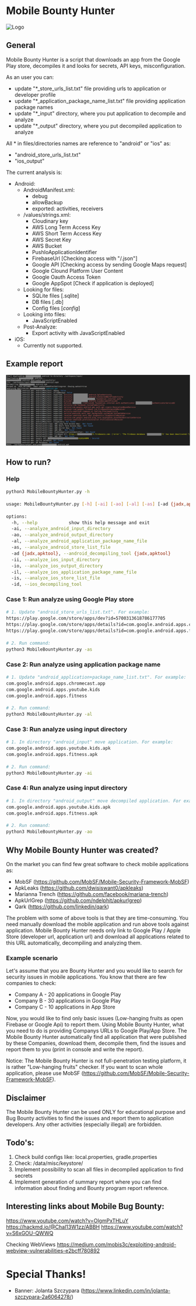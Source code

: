 # Mobile Bounty Hunter

![Logo](images/Mobile_Bounty_Hunter_Logo.png)


## General
Mobile Bounty Hunter is a script that downloads an app from the Google Play store, decompiles it and looks for secrets, API keys, misconfiguration.

As an user you can:
- update "*_store_urls_list.txt" file providing urls to application or developer profile
- update "*_application_package_name_list.txt" file providing application package names
- update "*_input" directory, where you put application to decompile and analyze
- update "*_output" directory, where you put decompiled application to analyze

All * in files/directories names are reference to "android" or "ios" as:
- "android_store_urls_list.txt"
- "ios_output"

The current analysis is:
- Android:
  - AndroidManifest.xml:
     - debug
     - allowBackup
     - exported: activities, receivers
  - /values/strings.xml:
     - Cloudinary key
     - AWS Long Term Access Key
     - AWS Short Term Access Key
     - AWS Secret Key
     - AWS Bucket
     - PushIoApplicationIdentifier
     - FirebaseUrl [Checking access with "/.json"]
     - Google API [Checking access by sending Google Maps request]
     - Google Clound Platform User Content
     - Google Oauth Access Token
     - Google AppSpot [Check if application is deployed]
   - Looking for files:
     - SQLite files [.sqlite]
     - DB files [.db]
     - Config files [*config*]
   - Looking into files:
     - JavaScriptEnabled
   - Post-Analyze:
     - Export activity with JavaScriptEnabled
- iOS:
  - Currently not supported.

## Example report
![Report](images/Example_Report.png)

## How to run?
### Help
``` Bash
python3 MobileBountyHunter.py -h

usage: MobileBountyHunter.py [-h] [-ai] [-ao] [-al] [-as] [-ad {jadx,apktool}] [-ii] [-io] [-il] [-is] [-id]

options:
  -h, --help            show this help message and exit
  -ai, --analyze_android_input_directory
  -ao, --analyze_android_output_directory
  -al, --analyze_android_application_package_name_file
  -as, --analyze_android_store_list_file
  -ad {jadx,apktool}, --android_decompiling_tool {jadx,apktool}
  -ii, --analyze_ios_input_directory
  -io, --analyze_ios_output_directory
  -il, --analyze_ios_application_package_name_file
  -is, --analyze_ios_store_list_file
  -id, --ios_decompiling_tool
```

### Case 1: Run analyze using Google Play store
``` Bash
# 1. Update "android_store_urls_list.txt". For example:
https://play.google.com/store/apps/dev?id=5700313618786177705
https://play.google.com/store/apps/details?id=com.google.android.apps.chromecast.app
https://play.google.com/store/apps/details?id=com.google.android.apps.fitness

# 2. Run command:
python3 MobileBountyHunter.py -as
```

### Case 2: Run analyze using application package name
``` Bash
# 1. Update "android_application+package_name_list.txt". For example:
com.google.android.apps.chromecast.app
com.google.android.apps.youtube.kids
com.google.android.apps.fitness

# 2. Run command:
python3 MobileBountyHunter.py -al
```

### Case 3: Run analyze using input directory
``` Bash
# 1. In directory "android_input" move application. For example:
com.google.android.apps.youtube.kids.apk
com.google.android.apps.fitness.apk

# 2. Run command:
python3 MobileBountyHunter.py -ai
```

### Case 4: Run analyze using input directory
``` Bash
# 1. In directory "android_output" move decompiled application. For example:
com.google.android.apps.youtube.kids.apk
com.google.android.apps.fitness.apk

# 2. Run command:
python3 MobileBountyHunter.py -ao
```

## Why Mobile Bounty Hunter was created?
On the market you can find few great software to check mobile applications as:
- MobSF (https://github.com/MobSF/Mobile-Security-Framework-MobSF)
- ApkLeaks (https://github.com/dwisiswant0/apkleaks)
- Marianna Trench (https://github.com/facebook/mariana-trench)
- ApkUrlGrep (https://github.com/ndelphit/apkurlgrep)
- Qark (https://github.com/linkedin/qark)

The problem with some of above tools is that they are time-consuming. You need manually download the mobile application and run above tools against application. Mobile Bounty Hunter needs only link to Google Play / Apple Store (developer url, application url) and download all applications related to this URL automatically, decompiling and analyzing them.

### Example scenario
Let's assume that you are Bounty Hunter and you would like to search for security issues in mobile applications. You know that there are few companies to check:
- Company A - 20 applications in Google Play
- Company B - 30 applications in Google Play
- Company C - 10 applications in App Store

Now, you would like to find only basic issues (Low-hanging fruits as open Firebase or Google Api) to report them. Using Mobile Bounty Hunter, what you need to do is providing Companys URLs to Google Play/App Store. The Mobile Bounty Hunter automatically find all application that were published by these Companies, download them, decompile them, find the issues and report them to you (print in console and write the report).

Notice:
The Mobile Bounty Hunter is not full-penetration testing platform, it is rather "Low-hanging fruits" checker. If you want to scan whole application, please use MobSF (https://github.com/MobSF/Mobile-Security-Framework-MobSF).


## Disclaimer
The Mobile Bounty Hunter can be used ONLY for educational purpose and Bug Bounty activities to find the issues and report them to application developers. Any other activities (especially illegal) are forbidden.

## Todo's:
1. Check build configs like: local.properties, gradle.properties
2. Check: /data/misc/keystore/
3. Implement possibility to scan all files in decompiled application to find secrets
4. Implement generation of summary report where you can find information about finding and Bounty program report reference.

## Interesting links about Mobile Bug Bounty:
https://www.youtube.com/watch?v=OlgmPxTHLuY
https://hackmd.io/@Chal13W1zz/ABBH
https://www.youtube.com/watch?v=S6xGOU-QWWQ

Checking WebViews
https://medium.com/mobis3c/exploiting-android-webview-vulnerabilities-e2bcff780892


# Special Thanks!
- Banner: Jolanta Szczypara
(https://www.linkedin.com/in/jolanta-szczypara-2a6064278/)
